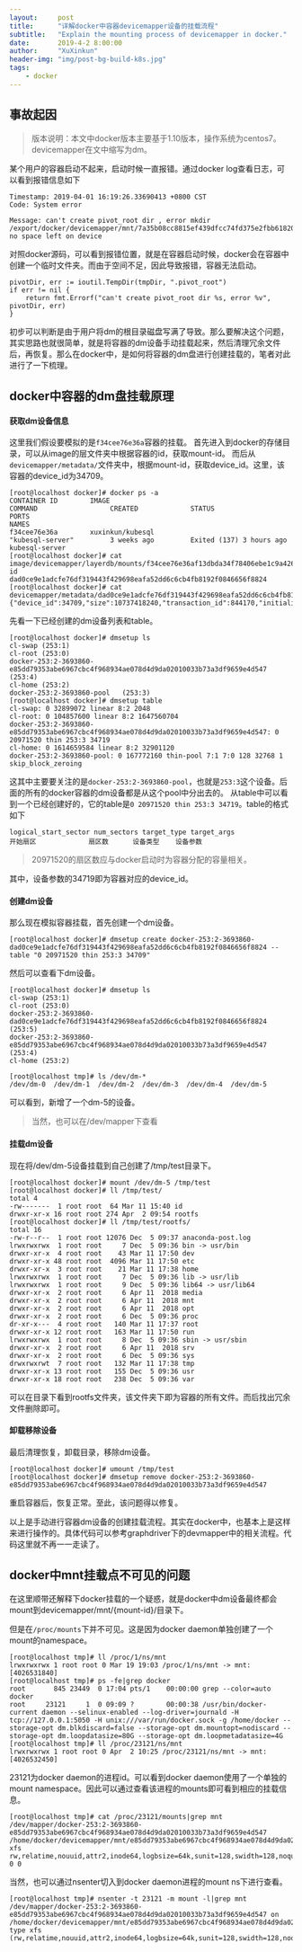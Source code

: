 ```yaml
---
layout:     post
title:      "详解docker中容器devicemapper设备的挂载流程"
subtitle:   "Explain the mounting process of devicemapper in docker."
date:       2019-4-2 8:00:00
author:     "XuXinkun"
header-img: "img/post-bg-build-k8s.jpg"
tags:
    - docker
---
```


## 事故起因

> 版本说明：本文中docker版本主要基于1.10版本，操作系统为centos7。devicemapper在文中缩写为dm。

某个用户的容器启动不起来，启动时候一直报错。通过docker log查看日志，可以看到报错信息如下

```
Timestamp: 2019-04-01 16:19:26.33690413 +0800 CST
Code: System error

Message: can't create pivot_root dir , error mkdir /export/docker/devicemapper/mnt/7a35b08cc8815ef439dfcc74fd375e2fbb618208674d6eff1ea5d0b61cc7ef1c/rootfs/.pivot_root492082001: no space left on device
```

对照docker源码，可以看到报错位置，就是在容器启动时候，docker会在容器中创建一个临时文件夹。而由于空间不足，因此导致报错，容器无法启动。

```
pivotDir, err := ioutil.TempDir(tmpDir, ".pivot_root")
if err != nil {
	return fmt.Errorf("can't create pivot_root dir %s, error %v", pivotDir, err)
}
```

初步可以判断是由于用户将dm的根目录磁盘写满了导致。那么要解决这个问题，其实思路也就很简单，就是将容器的dm设备手动挂载起来，然后清理冗余文件后，再恢复。那么在docker中，是如何将容器的dm盘进行创建挂载的，笔者对此进行了一下梳理。

## docker中容器的dm盘挂载原理

#### 获取dm设备信息

这里我们假设要模拟的是`f34cee76e36a`容器的挂载。
首先进入到docker的存储目录，可以从image的层文件夹中根据容器的id，获取mount-id。
而后从`devicemapper/metadata/`文件夹中，根据mount-id，获取device_id。这里，该容器的device_id为34709。

```
[root@localhost docker]# docker ps -a
CONTAINER ID        IMAGE                                            COMMAND                  CREATED             STATUS                       PORTS                                                                                              NAMES
f34cee76e36a        xuxinkun/kubesql                                 "kubesql-server"         3 weeks ago         Exited (137) 3 hours ago                                                                                                        kubesql-server
[root@localhost docker]# cat image/devicemapper/layerdb/mounts/f34cee76e36af13dbda34f78406ebe1c9a426d16e4eaae02055ace6b557b7539/mount-id 
dad0ce9e1adcfe76df319443f429698eafa52dd6c6cb4fb8192f0846656f8824
[root@localhost docker]# cat devicemapper/metadata/dad0ce9e1adcfe76df319443f429698eafa52dd6c6cb4fb8192f0846656f8824
{"device_id":34709,"size":10737418240,"transaction_id":844170,"initialized":false,"deleted":false}
```

先看一下已经创建的dm设备列表和table。


```
[root@localhost docker]# dmsetup ls
cl-swap	(253:1)
cl-root	(253:0)
docker-253:2-3693860-e85dd79353abe6967cbc4f968934ae078d4d9da02010033b73a3df9659e4d547	(253:4)
cl-home	(253:2)
docker-253:2-3693860-pool	(253:3)
[root@localhost docker]# dmsetup table
cl-swap: 0 32899072 linear 8:2 2048
cl-root: 0 104857600 linear 8:2 1647560704
docker-253:2-3693860-e85dd79353abe6967cbc4f968934ae078d4d9da02010033b73a3df9659e4d547: 0 20971520 thin 253:3 34719
cl-home: 0 1614659584 linear 8:2 32901120
docker-253:2-3693860-pool: 0 167772160 thin-pool 7:1 7:0 128 32768 1 skip_block_zeroing 
```

这其中主要要关注的是`docker-253:2-3693860-pool`，也就是`253:3`这个设备。后面的所有的docker容器的dm设备都是从这个pool中分出去的。
从table中可以看到一个已经创建好的，它的table是`0 20971520 thin 253:3 34719`。table的格式如下

```
logical_start_sector num_sectors target_type target_args
开始扇区             扇区数      设备类型    设备参数
```

> 20971520的扇区数应与docker启动时为容器分配的容量相关。

其中，设备参数的34719即为容器对应的device_id。

#### 创建dm设备

那么现在模拟容器挂载，首先创建一个dm设备。

```
[root@localhost docker]# dmsetup create docker-253:2-3693860-dad0ce9e1adcfe76df319443f429698eafa52dd6c6cb4fb8192f0846656f8824 --table "0 20971520 thin 253:3 34709"
```

然后可以查看下dm设备。

```
[root@localhost docker]# dmsetup ls
cl-swap	(253:1)
cl-root	(253:0)
docker-253:2-3693860-dad0ce9e1adcfe76df319443f429698eafa52dd6c6cb4fb8192f0846656f8824	(253:5)
docker-253:2-3693860-e85dd79353abe6967cbc4f968934ae078d4d9da02010033b73a3df9659e4d547	(253:4)
cl-home	(253:2)

[root@localhost tmp]# ls /dev/dm-*
/dev/dm-0  /dev/dm-1  /dev/dm-2  /dev/dm-3  /dev/dm-4  /dev/dm-5 
```

可以看到，新增了一个dm-5的设备。

> 当然，也可以在/dev/mapper下查看

#### 挂载dm设备

现在将/dev/dm-5设备挂载到自己创建了/tmp/test目录下。

```
[root@localhost docker]# mount /dev/dm-5 /tmp/test
[root@localhost docker]# ll /tmp/test/
total 4
-rw-------  1 root root  64 Mar 11 15:40 id
drwxr-xr-x 16 root root 274 Apr  2 09:54 rootfs
[root@localhost docker]# ll /tmp/test/rootfs/
total 16
-rw-r--r--  1 root root 12076 Dec  5 09:37 anaconda-post.log
lrwxrwxrwx  1 root root     7 Dec  5 09:36 bin -> usr/bin
drwxr-xr-x  4 root root    43 Mar 11 17:50 dev
drwxr-xr-x 48 root root  4096 Mar 11 17:50 etc
drwxr-xr-x  3 root root    21 Mar 11 17:38 home
lrwxrwxrwx  1 root root     7 Dec  5 09:36 lib -> usr/lib
lrwxrwxrwx  1 root root     9 Dec  5 09:36 lib64 -> usr/lib64
drwxr-xr-x  2 root root     6 Apr 11  2018 media
drwxr-xr-x  2 root root     6 Apr 11  2018 mnt
drwxr-xr-x  2 root root     6 Apr 11  2018 opt
drwxr-xr-x  2 root root     6 Dec  5 09:36 proc
dr-xr-x---  4 root root   140 Mar 11 17:37 root
drwxr-xr-x 12 root root   163 Mar 11 17:50 run
lrwxrwxrwx  1 root root     8 Dec  5 09:36 sbin -> usr/sbin
drwxr-xr-x  2 root root     6 Apr 11  2018 srv
drwxr-xr-x  2 root root     6 Dec  5 09:36 sys
drwxrwxrwt  7 root root   132 Mar 11 17:38 tmp
drwxr-xr-x 13 root root   155 Dec  5 09:36 usr
drwxr-xr-x 18 root root   238 Dec  5 09:36 var
```

可以在目录下看到rootfs文件夹，该文件夹下即为容器的所有文件。而后找出冗余文件删除即可。

#### 卸载移除设备

最后清理恢复，卸载目录，移除dm设备。

```
[root@localhost docker]# umount /tmp/test
[root@localhost docker]# dmsetup remove docker-253:2-3693860-e85dd79353abe6967cbc4f968934ae078d4d9da02010033b73a3df9659e4d547
```

重启容器后，恢复正常。至此，该问题得以修复。

以上是手动进行容器dm设备的创建挂载流程。其实在docker中，也基本上是这样来进行操作的。具体代码可以参考graphdriver下的devmapper中的相关流程。代码这里就不再一一走读了。

## docker中mnt挂载点不可见的问题

在这里顺带还解释下docker挂载的一个疑惑，就是docker中dm设备最终都会mount到devicemapper/mnt/{mount-id}/目录下。

但是在`/proc/mounts`下并不可见。这是因为docker daemon单独创建了一个mount的namespace。

```
[root@localhost tmp]# ll /proc/1/ns/mnt 
lrwxrwxrwx 1 root root 0 Mar 19 19:03 /proc/1/ns/mnt -> mnt:[4026531840]
[root@localhost tmp]# ps -fe|grep docker
root       845 23449  0 17:04 pts/1    00:00:00 grep --color=auto docker
root     23121     1  0 09:09 ?        00:00:38 /usr/bin/docker-current daemon --selinux-enabled --log-driver=journald -H tcp://127.0.0.1:5050 -H unix:///var/run/docker.sock -g /home/docker --storage-opt dm.blkdiscard=false --storage-opt dm.mountopt=nodiscard --storage-opt dm.loopdatasize=80G --storage-opt dm.loopmetadatasize=4G
[root@localhost tmp]# ll /proc/23121/ns/mnt 
lrwxrwxrwx 1 root root 0 Apr  2 10:25 /proc/23121/ns/mnt -> mnt:[4026532450]
```

23121为docker daemon的进程id。可以看到docker daemon使用了一个单独的mount namespace。因此可以通过查看该进程的mounts即可看到相应的挂载信息。

```
[root@localhost tmp]# cat /proc/23121/mounts|grep mnt
/dev/mapper/docker-253:2-3693860-e85dd79353abe6967cbc4f968934ae078d4d9da02010033b73a3df9659e4d547 /home/docker/devicemapper/mnt/e85dd79353abe6967cbc4f968934ae078d4d9da02010033b73a3df9659e4d547 xfs rw,relatime,nouuid,attr2,inode64,logbsize=64k,sunit=128,swidth=128,noquota 0 0
```

当然，也可以通过nsenter切入到docker daemon进程的mount ns下进行查看。

```
[root@localhost tmp]# nsenter -t 23121 -m mount -l|grep mnt
/dev/mapper/docker-253:2-3693860-e85dd79353abe6967cbc4f968934ae078d4d9da02010033b73a3df9659e4d547 on /home/docker/devicemapper/mnt/e85dd79353abe6967cbc4f968934ae078d4d9da02010033b73a3df9659e4d547 type xfs (rw,relatime,nouuid,attr2,inode64,logbsize=64k,sunit=128,swidth=128,noquota)
```

